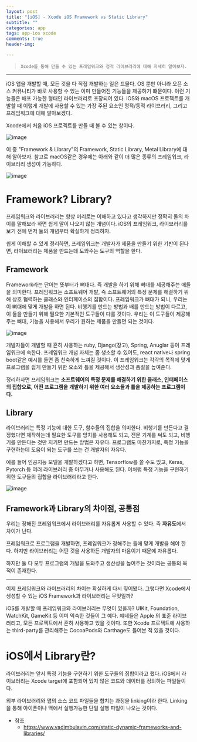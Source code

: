 ```yaml
---  
layout: post  
title: "[iOS] - Xcode iOS Framework vs Static Library"  
subtitle: ""  
categories: app
tags: app-ios xcode 
comments: true  
header-img: 

---  
```

  
> `Xcode를 통해 만들 수 있는 프레임워크와 정적 라이브러리에 대해 자세히 알아보자.`  

---

iOS 앱을 개발할 때, 모든 것을 다 직접 개발하는 일은 드물다. OS 뿐만 아니라 오픈 소스 커뮤니티가 바로 사용할 수 있는 이미 만들어진 기능들을 제공하기 떄문이다.
이런 기능들은 배포 가능한 형태인 라이브러리로 포장되어 있다. iOS와 macOS 프로젝트를 개발할 때 이렇게 개발에 사용할 수 있는 가장 주된 요소인 정적/동적 라이브러리,
그리고 프레임워크에 대해 알아보겠다.

Xcode에서 처음 iOS 프로젝트를 만들 때 볼 수 있는 창이다.

![image](https://user-images.githubusercontent.com/41438361/133797846-c0593afe-e40a-445f-8e11-36a79aa296be.png)

이 중 "Framework & Library"의 Framework, Static Library, Metal Library에 대해 알아보자. 참고로 macOS같은 경우에는 아래와 같이 더 많은 종류의
프레임워크, 라이브러리 생성이 가능하다.

![image](https://user-images.githubusercontent.com/41438361/133798065-e2837b8b-41c9-4cae-a0b4-d698cdd4c270.png)

# Framework? Library?

프레임워크와 라이브러리는 항상 머리로는 이해하고 있다고 생각하지만 정확히 둘의 차이를 말해보라 하면 쉽게 말이 나오지 않는 개념이다. iOS의 프레임워크,
라이브러리를 보기 전에 먼저 둘의 개념부터 확실하게 정리하자.

쉽게 이해할 수 있게 정리하면, 프레임워크는 개발자가 제품을 만들기 위한 기반이 된다면, 라이브러리는 제품을 만드는데 도와주는 도구의 역할을 한다.

## Framework

Framework라는 단어는 뜻부터가 뼈대다. 즉 개발을 하기 위해 뼈대를 제공해주는 애들을 의미한다. 프레임워크는 소프트웨어 개발, 즉 소프트웨어의 특정 문제를 해결하기 위해 상호 협력하는 클래스와 인터페이스의 집합이다. 
프레임워크가 뼈대가 되니, 우리는 이 뼈대에 맞게 개발을 하면 된다. 비행기를 만드는 방법과 배를 만드는 방법이 다르고, 이 둘을 만들기 위해 필요한 기본적인
도구들이 다를 것이다. 우리는 이 도구들이 제공해주는 뼈대, 기능을 사용해서 우리가 원하는 제품을 만들면 되는 것이다.

![image](https://user-images.githubusercontent.com/41438361/133801571-a90eac66-5e9c-4073-824b-3a09621bf3ae.png)

개발자들이 개발할 때 흔히 사용하는 ruby, Django(장고), Spring, Anuglar 등이 프레임워크에 속한다. 프레임워크 개념 자체는 좀 생소할 수 있어도,
react native나 spring boot같은 예시를 들면 좀 친숙하게 느껴질 것이다. 이 프레임워크는 각각의 목적에 맞게 프로그램을 쉽게 만들기 위한 요소와 틀을
제공해서 생산성과 품질을 높여준다.

정리하자면 프레임워크는 **소프트웨어의 특정 문제를 해결하기 위한 클래스, 인터페이스의 집합으로, 어떤 프로그램을 개발하기 위한 여러 요소들과 틀을 제공하는 프로그램이다.**

## Library

라이브러리는 특정 기능에 대한 도구, 함수들의 집합을 의미한다. 비행기를 만든다고 결정했다면 제작하는데 필요한 도구를 망치를 사용해도 되고, 전문 기계를 써도 되고,
비행기를 만든다는 것만 지키면 만드는 방법은 자유다. 프로그램도 마찬가지로, 특정 기능을 구현하는데 도움이 되는 도구를 쓰는 건 개발자의 자유다.

예를 들어 인공지능 모델을 개발하겠다고 하면, Tensorflow를 쓸 수도 있고, Keras, Pytorch 등 여러 라이브러리 중 아무거나 사용해도 된다. 이처럼
특정 기능을 구현하기 위한 도구들의 집합을 라이브러리라고 한다.

![image](https://user-images.githubusercontent.com/41438361/133891488-7f15024b-a877-4690-abab-3af397bfc1fb.png)

## Framework과 Library의 차이점, 공통점

우리는 정해진 프레임워크에서 라이브러리를 자유롭게 사용할 수 있다. 즉 **자유도**에서 차이가 난다. 

프레임워크로 프로그램을 개발하면, 프레임워크가 정해주는 틀에 맞게 개발을 해야 한다. 하지만 라이브러리는 어떤 것을 사용하든 개발자의 마음이기 때문에
자유롭다. 

하지만 둘 다 모두 프로그램의 개발을 도와주고 생산성을 높여주는 것이라는 공통의 목적이 존재한다.

---

이제 프레임워크와 라이브러리의 차이는 확실하게 다시 짚어봤다. 그렇다면 Xcode에서 생성할 수 있는 iOS Framework과 라이브러리는 무엇일까?

iOS를 개발할 때 프레임워크와 라이브러리는 무엇이 있을까? UIKit, Foundation, WatchKit, GameKit 등 이미 익숙한 것들이 그 예다. 얘네들은 Apple
의 표준 라이브러리고, 모든 프로젝트에서 흔히 사용하고 있을 것이다. 또한 Xcode 프로젝트에 사용하는 third-party를 관리해주는 CocoaPods와 Carthage도
들어본 적 있을 것이다.

# iOS에서 Library란?

라이브러리는 앞서 특정 기능을 구현하기 위한 도구들의 집합이라고 했다. iOS에서 라이브러리는 Xcode target에 포함되어 있지 않은 코드와 데이터를 정의하는 파일들이다.

외부 라이브러리와 앱의 소스 코드 파일들을 합치는 과정을 linking이라 한다. Linking을 통해 아이폰이나 맥에서 실행가능한 단일 실행 파일이 나오는 것이다. 



* 참조
  * https://www.vadimbulavin.com/static-dynamic-frameworks-and-libraries/

